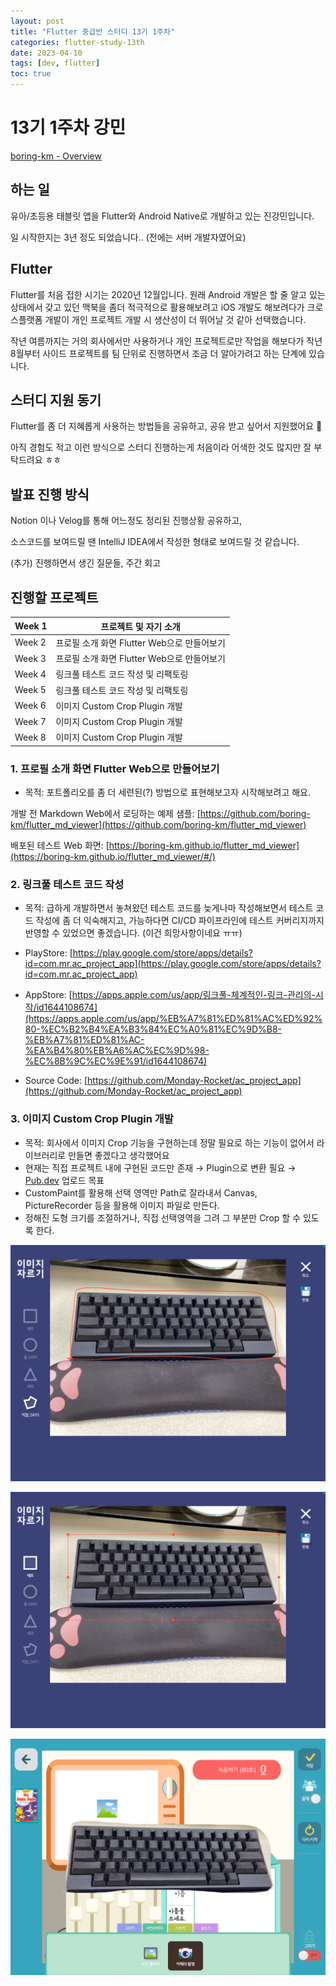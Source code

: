 ```yaml
---
layout: post
title: "Flutter 중급반 스터디 13기 1주차"
categories: flutter-study-13th
date: 2023-04-10
tags: [dev, flutter]
toc: true
---
```


# 13기 1주차 강민

[boring-km - Overview](https://github.com/boring-km)

## 하는 일

유아/초등용 태블릿 앱을 Flutter와 Android Native로 개발하고 있는 진강민입니다.

일 시작한지는 3년 정도 되었습니다.. (전에는 서버 개발자였어요)

## Flutter

Flutter를 처음 접한 시기는 2020년 12월입니다. 원래 Android 개발은 할 줄 알고 있는 상태에서 갖고 있던 맥북을 좀더 적극적으로 활용해보려고 iOS 개발도 해보려다가 크로스플랫폼 개발이 개인 프로젝트 개발 시 생산성이 더 뛰어날 것 같아 선택했습니다.

작년 여름까지는 거의 회사에서만 사용하거나 개인 프로젝트로만 작업을 해보다가 작년 8월부터 사이드 프로젝트를 팀 단위로 진행하면서 조금 더 알아가려고 하는 단계에 있습니다.

## 스터디 지원 동기

Flutter를 좀 더 지혜롭게 사용하는 방법들을 공유하고, 공유 받고 싶어서 지원했어요 🙂

아직 경험도 적고 이런 방식으로 스터디 진행하는게 처음이라 어색한 것도 많지만 잘 부탁드려요 ㅎㅎ

## 발표 진행 방식

Notion 이나 Velog를 통해 어느정도 정리된 진행상황 공유하고,

소스코드를 보여드릴 땐 IntelliJ IDEA에서 작성한 형태로 보여드릴 것 같습니다.

(추가) 진행하면서 생긴 질문들, 주간 회고

## 진행할 프로젝트

| Week 1 | 프로젝트 및 자기 소개 |
| --- | --- |
| Week 2 | 프로필 소개 화면 Flutter Web으로 만들어보기 |
| Week 3 | 프로필 소개 화면 Flutter Web으로 만들어보기 |
| Week 4 | 링크풀 테스트 코드 작성 및 리팩토링 |
| Week 5 | 링크풀 테스트 코드 작성 및 리팩토링 |
| Week 6 | 이미지 Custom Crop Plugin 개발 |
| Week 7 | 이미지 Custom Crop Plugin 개발 |
| Week 8 | 이미지 Custom Crop Plugin 개발 |

### 1. 프로필 소개 화면 Flutter Web으로 만들어보기

- 목적: 포트폴리오를 좀 더 세련된(?) 방법으로 표현해보고자 시작해보려고 해요.

개발 전 Markdown Web에서 로딩하는 예제 샘플: [https://github.com/boring-km/flutter_md_viewer](https://github.com/boring-km/flutter_md_viewer)

배포된 테스트 Web 화면: [https://boring-km.github.io/flutter_md_viewer](https://boring-km.github.io/flutter_md_viewer/#/)

### 2. 링크풀 테스트 코드 작성

- 목적: 급하게 개발하면서 놓쳐왔던 테스트 코드를 늦게나마 작성해보면서 테스트 코드 작성에 좀 더 익숙해지고, 가능하다면 CI/CD 파이프라인에 테스트 커버리지까지 반영할 수 있었으면 좋겠습니다. (이건 희망사항이네요 ㅠㅠ)

- PlayStore: [https://play.google.com/store/apps/details?id=com.mr.ac_project_app](https://play.google.com/store/apps/details?id=com.mr.ac_project_app)
- AppStore: [https://apps.apple.com/us/app/링크풀-체계적인-링크-관리의-시작/id1644108674](https://apps.apple.com/us/app/%EB%A7%81%ED%81%AC%ED%92%80-%EC%B2%B4%EA%B3%84%EC%A0%81%EC%9D%B8-%EB%A7%81%ED%81%AC-%EA%B4%80%EB%A6%AC%EC%9D%98-%EC%8B%9C%EC%9E%91/id1644108674)
- Source Code: [https://github.com/Monday-Rocket/ac_project_app](https://github.com/Monday-Rocket/ac_project_app)

### 3. 이미지 Custom Crop Plugin 개발

- 목적: 회사에서 이미지 Crop 기능을 구현하는데 정말 필요로 하는 기능이 없어서 라이브러리로 만들면 좋겠다고 생각했어요
- 현재는 직접 프로젝트 내에 구현된 코드만 존재 → Plugin으로 변환 필요 → [Pub.dev](http://Pub.dev) 업로드 목표
- CustomPaint를 활용해 선택 영역만 Path로 잘라내서 Canvas, PictureRecorder 등을 활용해 이미지 파일로 만든다.
- 정해진 도형 크기를 조절하거나, 직접 선택영역을 그려 그 부분만 Crop 할 수 있도록 한다.

![1](1.png)

![2](2.png)

![3](3.png)